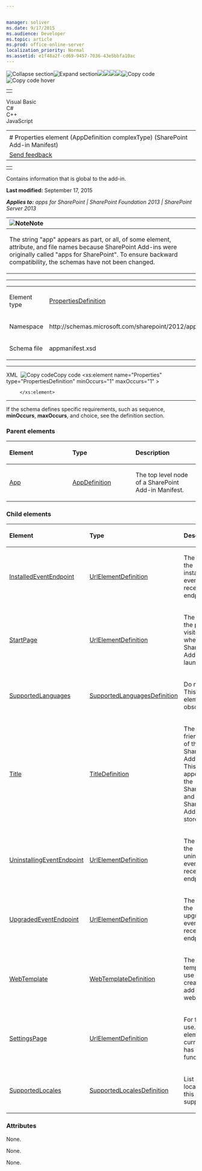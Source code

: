 ```yaml
---


manager: soliver
ms.date: 9/17/2015
ms.audience: Developer
ms.topic: article
ms.prod: office-online-server
localization_priority: Normal
ms.assetid: e1f48a2f-cd69-9457-7036-43e5bbfa10ac
---
```


![Collapse
section](../icons/collapse_all.gif "Collapse section")![Expand
section](../icons/expand_all.gif "Expand section")![](../icons/collapse_all.gif)![](../icons/expand_all.gif)![](../icons/dropdown.gif)![](../icons/dropdownHover.gif)![Copy
code](../icons/copycode.gif "Copy code")![Copy code
hover](../icons/copycodeHighlight.gif "Copy code hover")
<table>
<tbody>
<tr class="odd">
<td align="left"></td>
</tr>
</tbody>
</table>

Visual Basic  
C\#  
C++  
JavaScript  

<table>
<tbody>
<tr class="odd">
<td align="left"><span id="runningHeaderText"></span></td>
</tr>
<tr class="even">
<td align="left"># Properties element (AppDefinition complexType) (SharePoint Add-in Manifest)</td>
</tr>
<tr class="odd">
<td align="left"><span id="headfeedbackarea" class="feedbackhead"><a href="javascript:SubmitFeedback(&#39;docthis@Microsoft.com&#39;,&#39;&#39;,&#39;&#39;,&#39;&#39;,&#39;1.0.18082.1225&#39;,&#39;%0\dThank%20you%20for%20your%20feedback.%20The%20developer%20writing%20teams%20use%20your%20feedback%20to%20improve%20documentation.%20While%20we%20are%20reviewing%20your%20feedback,%20we%20may%20send%20you%20e-mail%20to%20ask%20for%20clarification%20or%20feedback%20on%20a%20solution.%20We%20do%20not%20use%20your%20e-mail%20address%20for%20any%20other%20purpose%20and%20we%20delete%20it%20after%20we%20finish%20our%20review.%0\AFor%20further%20information%20about%20the%20privacy%20policies%20of%20Microsoft,%20please%20see%20http://privacy.microsoft.com/en-us/default.aspx.%0\A%0\d&#39;,&#39;Customer%20feedback&#39;);">Send feedback</a></span></td>
</tr>
</tbody>
</table>

<table>
<colgroup>
<col width="100%" />
</colgroup>
<tbody>
<tr class="odd">
<td align="left"></td>
</tr>
</tbody>
</table>

Contains information that is global to the add-in.

**Last modified:** September 17, 2015

***Applies to:** apps for SharePoint | SharePoint Foundation 2013 |
SharePoint Server 2013*

<table>
<colgroup>
<col width="100%" />
</colgroup>
<thead>
<tr class="header">
<th align="left"><img src="../icons/alert_note.gif" title="Note" alt="Note" /><strong>Note</strong></th>
</tr>
</thead>
<tbody>
<tr class="odd">
<td align="left"><p>The string &quot;app&quot; appears as part, or all, of some element, attribute, and file names because SharePoint Add-ins were originally called &quot;apps for SharePoint&quot;. To ensure backward compatibility, the schemas have not been changed.</p></td>
</tr>
</tbody>
</table>


--------------------------------------------------------------------------------------------------------------------------------------------------------------------------------------------------------

<table>
<colgroup>
<col width="50%" />
<col width="50%" />
</colgroup>
<tbody>
<tr class="odd">
<td align="left"><p><span class="label">Element type</span></p></td>
<td align="left"><p><a href="propertiesdefinition-complextype-sharepoint-add-in-manifest.htm">PropertiesDefinition</a></p></td>
</tr>
<tr class="even">
<td align="left"><p><span class="label">Namespace</span></p></td>
<td align="left"><p>http://schemas.microsoft.com/sharepoint/2012/app/manifest</p></td>
</tr>
<tr class="odd">
<td align="left"><p><span class="label">Schema file</span></p></td>
<td align="left"><p>appmanifest.xsd</p></td>
</tr>
</tbody>
</table>


-----------------------------------------------------------------------------------------------------------------------------------------------------------------------------------------------

<span codelanguage="xmlLang"></span>
XML 
<span class="copyCode" onclick="CopyCode(this)"
onkeypress="CopyCode_CheckKey(this, event)"
onmouseover="ChangeCopyCodeIcon(this)"
onmouseout="ChangeCopyCodeIcon(this)" tabindex="0">![Copy
code](../icons/copycode.gif "Copy code")Copy code</span>
    <xs:element name="Properties"  type="PropertiesDefinition"      minOccurs="1"      maxOccurs="1"     >


         </xs:element>     


------------------------------------------------------------------------------------------------------------------------------------------------------------------------------------------------------------

If the schema defines specific requirements, such as <span
class="keyword">sequence</span>, **minOccurs**,
**maxOccurs**, and <span
class="keyword">choice</span>, see the definition section.

### Parent elements

<table>
<colgroup>
<col width="33%" />
<col width="33%" />
<col width="33%" />
</colgroup>
<thead>
<tr class="header">
<th align="left"><p>Element</p></th>
<th align="left"><p>Type</p></th>
<th align="left"><p>Description</p></th>
</tr>
</thead>
<tbody>
<tr class="odd">
<td align="left"><p><a href="app-element-sharepoint-add-in-manifest.htm">App</a></p></td>
<td align="left"><p><a href="appdefinition-complextype-sharepoint-add-in-manifest.htm">AppDefinition</a></p></td>
<td align="left"><p>The top level node of a SharePoint Add-in Manifest.</p></td>
</tr>
</tbody>
</table>

### Child elements

<table>
<colgroup>
<col width="33%" />
<col width="33%" />
<col width="33%" />
</colgroup>
<thead>
<tr class="header">
<th align="left"><p>Element</p></th>
<th align="left"><p>Type</p></th>
<th align="left"><p>Description</p></th>
</tr>
</thead>
<tbody>
<tr class="odd">
<td align="left"><p><a href="installedeventendpoint-element-propertiesdefinition-complextypesharepoint-add-in.htm">InstalledEventEndpoint</a></p></td>
<td align="left"><p><a href="urlelementdefinition-complextype-sharepoint-add-in-manifest.htm">UrlElementDefinition</a></p></td>
<td align="left"><p>The Url of the installed event receiver endpoint.</p></td>
</tr>
<tr class="even">
<td align="left"><p><a href="startpage-element-propertiesdefinition-complextypesharepoint-add-in-manifest.htm">StartPage</a></p></td>
<td align="left"><p><a href="urlelementdefinition-complextype-sharepoint-add-in-manifest.htm">UrlElementDefinition</a></p></td>
<td align="left"><p>The Url of the page visited when the SharePoint Add-in is launched.</p></td>
</tr>
<tr class="odd">
<td align="left"><p><a href="supportedlanguages-element-propertiesdefinition-complextypesharepoint-add-in-man.htm">SupportedLanguages</a></p></td>
<td align="left"><p><a href="supportedlanguagesdefinition-simpletype-sharepoint-add-in-manifest.htm">SupportedLanguagesDefinition</a></p></td>
<td align="left"><p>Do not use. This element is obsolete.</p></td>
</tr>
<tr class="even">
<td align="left"><p><a href="title-element-propertiesdefinition-complextypesharepoint-add-in-manifest.htm">Title</a></p></td>
<td align="left"><p><a href="titledefinition-simpletype-sharepoint-add-in-manifest.htm">TitleDefinition</a></p></td>
<td align="left"><p>The friendly title of the SharePoint Add-in. This appears in the SharePoint and SharePoint Add-in store UI.</p></td>
</tr>
<tr class="odd">
<td align="left"><p><a href="uninstallingeventendpoint-element-propertiesdefinition-complextypesharepoint-add.htm">UninstallingEventEndpoint</a></p></td>
<td align="left"><p><a href="urlelementdefinition-complextype-sharepoint-add-in-manifest.htm">UrlElementDefinition</a></p></td>
<td align="left"><p>The Url of the uninstalling event receiver endpoint.</p></td>
</tr>
<tr class="even">
<td align="left"><p><a href="upgradedeventendpoint-element-propertiesdefinition-complextypesharepoint-add-in.htm">UpgradedEventEndpoint</a></p></td>
<td align="left"><p><a href="urlelementdefinition-complextype-sharepoint-add-in-manifest.htm">UrlElementDefinition</a></p></td>
<td align="left"><p>The Url of the upgraded event receiver endpoint.</p></td>
</tr>
<tr class="odd">
<td align="left"><p><a href="webtemplate-element-propertiesdefinition-complextypesharepoint-add-in-manifest.htm">WebTemplate</a></p></td>
<td align="left"><p><a href="webtemplatedefinition-complextype-sharepoint-add-in-manifest.htm">WebTemplateDefinition</a></p></td>
<td align="left"><p>The web template to use when creating an add-in web.</p></td>
</tr>
<tr class="even">
<td align="left"><p><a href="settingspage-element-propertiesdefinition-complextypesharepoint-add-in-manifest.htm">SettingsPage</a></p></td>
<td align="left"><p><a href="urlelementdefinition-complextype-sharepoint-add-in-manifest.htm">UrlElementDefinition</a></p></td>
<td align="left"><p>For future use. This element currently has no function.</p></td>
</tr>
<tr class="odd">
<td align="left"><p><a href="supportedlocales-element-propertiesdefinition-complextypesharepoint-add-in-manif.htm">SupportedLocales</a></p></td>
<td align="left"><p><a href="supportedlocalesdefinition-complextype-sharepoint-add-in-manifest.htm">SupportedLocalesDefinition</a></p></td>
<td align="left"><p>List of locales that this add-in supports.</p></td>
</tr>
</tbody>
</table>

### Attributes

None.

None.

None.








